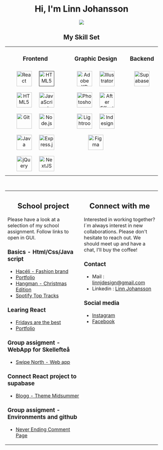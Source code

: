 # <div align="center">Hi, I'm Linn Johansson</div>  

<p align="center">
  <a href="https://github.com/fairyland0926"><img src="https://readme-typing-svg.herokuapp.com/?lines=Frontend%20developer-student;Always%20learning%20new%20tech!&font=Pacifico&center=true&width=650&height=120&color=218bff&vCenter=true&size=45%22"></a>
</p>

## <div align="center"> My Skill Set  

<table><tr><td valign="top" width="33%">
  
### <div align="center"> Frontend  
<div align="center">  
<a href="https://reactjs.org/" target="_blank"><img style="margin: 10px" src="https://profilinator.rishav.dev/skills-assets/react-original-wordmark.svg" alt="React" height="50" /></a>  
<a href="" target="_blank"><img style="margin: 10px" src="https://upload.wikimedia.org/wikipedia/commons/thumb/d/d5/CSS3_logo_and_wordmark.svg/1452px-CSS3_logo_and_wordmark.svg.png" alt="HTML5" height="50" /></a>  
<a href="https://en.wikipedia.org/wiki/HTML5" target="_blank"><img style="margin: 10px" src="https://profilinator.rishav.dev/skills-assets/html5-original-wordmark.svg" alt="HTML5" height="50" /></a>  
<a href="https://www.javascript.com/" target="_blank"><img style="margin: 10px" src="https://profilinator.rishav.dev/skills-assets/javascript-original.svg" alt="JavaScript" height="50" /></a>  
<a href="https://github.com/" target="_blank"><img style="margin: 10px" src="https://profilinator.rishav.dev/skills-assets/git-scm-icon.svg" alt="Git" height="50" /></a>  
<a href="https://nodejs.org/" target="_blank"><img style="margin: 10px" src="https://profilinator.rishav.dev/skills-assets/nodejs-original-wordmark.svg" alt="Node.js" height="50" /></a>  
<a href="https://www.java.com/" target="_blank"><img style="margin: 10px" src="https://profilinator.rishav.dev/skills-assets/java-original-wordmark.svg" alt="Java" height="50" /></a>  
<a href="https://expressjs.com/" target="_blank"><img style="margin: 10px" src="https://profilinator.rishav.dev/skills-assets/express-original-wordmark.svg" alt="Express.js" height="50" /></a>  
<a href="https://jquery.com/" target="_blank"><img style="margin: 10px" src="https://profilinator.rishav.dev/skills-assets/jquery.png" alt="jQuery" height="50" /></a>  
<a href="https://nextjs.org/" target="_blank"><img style="margin: 10px" src="https://profilinator.rishav.dev/skills-assets/nextjs.png" alt="NextJS" height="50" /></a>  
</div>

</td><td valign="top" width="33%">
  
### <div align="center"> Graphic Design</div>
<div align="center">  
<a href="https://www.adobe.com/in/products/xd.html" target="_blank"><img style="margin: 10px" src="https://profilinator.rishav.dev/skills-assets/adobexd.png" alt="Adobe XD" height="50" /></a>  
<a href="https://www.adobe.com/in/products/illustrator.html" target="_blank"><img style="margin: 10px" src="https://profilinator.rishav.dev/skills-assets/adobe_illustrator-icon.svg" alt="Illustrator" height="50" /></a>  
<a href="https://www.adobe.com/in/products/photoshop.html" target="_blank"><img style="margin: 10px" src="https://upload.wikimedia.org/wikipedia/commons/thumb/a/af/Adobe_Photoshop_CC_icon.svg/640px-Adobe_Photoshop_CC_icon.svg.png" alt="Photoshop" height="50" /></a>  
<a href="https://www.adobe.com/in/products/aftereffects.html" target="_blank"><img style="margin: 10px" src="https://profilinator.rishav.dev/skills-assets/aftereffects.png" alt="After Effects" height="50" /></a>  
<a href="https://www.adobe.com/products/photoshop-lightroom.html" target="_blank"><img style="margin: 10px" src="https://profilinator.rishav.dev/skills-assets/lightroom.png" alt="Lightroom" height="50" /></a>  
<a href="https://www.adobe.com/products/indesign.html" target="_blank"><img style="margin: 10px" src="https://upload.wikimedia.org/wikipedia/commons/thumb/4/48/Adobe_InDesign_CC_icon.svg/2101px-Adobe_InDesign_CC_icon.svg.png" alt="Indesign" height="50" /></a>
<a href="https://www.figma.com/" target="_blank"><img style="margin: 10px" src="https://profilinator.rishav.dev/skills-assets/figma-icon.svg" alt="Figma" height="50" /></a>  
</div>

</td><td valign="top" width="10%">
  
### <div align="center"> Backend  
<div align="center">  
<a href="https://supabase.com/" target="_blank"><img style="margin: 10px" src="https://seeklogo.com/images/S/supabase-logo-DCC676FFE2-seeklogo.com.png" alt="Supabase" height="50" /></a>  
</div>
</td></tr></table>  
<br/>  

<table><tr><td valign="top" width="50%">
  
## <div align="center"> School project  
Please have a look at a selection of my school assignment. Follow links to open in GUI.

### <div> Basics - Html/Css/Java script
* [Hacéli - Fashion brand](https://linjoh92.github.io/Haceli/)
* [Portfolio](https://linjoh92.github.io/porfolio/)
* [Hangman - Christmas Edition](https://linjoh92.github.io/Hangman-Assigment-3/)
* [Spotify Top Tracks](https://linjoh92.github.io/Spotify-top-tracks/)

### <div> Learing React
* [Fridays are the best](https://react-assignment-3-linjoh92.vercel.app/)
* [Portfolio](https://react-assignment-5.vercel.app/)

### <div> Group assigment - WebApp for Skellefteå
* [Swipe North - Web app](https://swipe-north-2.vercel.app)

### <div> Connect React project to supabase
* [Blogg - Theme Midsummer](https://my-blog-linjoh92.vercel.app/blog)

### <div> Group assigment - Environments and github
* [Never Ending Comment Page](https://team5-iota.vercel.app/)

</td><td valign="top" width="50%">
  
## <div align="center"> Connect with me  
Interested in working together? I´m always interest in new collaborations. Please don't hesitate to reach out. We should meet up and have a chat, I'll buy the coffee!
  
### <div> Contact
* Mail : linnjdesign@gmail.com
* Linkedin : [Linn Johansson](https://www.linkedin.com/in/linn-johansson-50724167/)

### <div> Social media
* [Instagram](https://www.instagram.com/linjoh/)
* [Facebook](https://www.facebook.com/Linnj92/)

</td></tr></table>   
<div align="center"></div>
